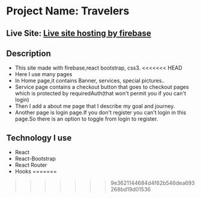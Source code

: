 # Project Name: Travelers

## Live Site: [Live site hosting by firebase](https://assignment-10-efab3.web.app/)

Description
---
- This site made with firebase,react bootstrap, css3.
<<<<<<< HEAD
- Here I use many pages
- In Home page,it contains Banner, services, special pictures..
- Service page contains a checkout button that goes to checkout pages which is protected   by requiredAuth(that won't permit you if you can't login)
- Then I add a about me page that I describe my goal and journey.
- Another page is login page.If you don't register you can't login in this page.So there is an option to toggle from login to register.

Technology I use
---
- React
- React-Bootstrap
- React Router
- Hooks
=======
>>>>>>> 9e3621144684d4f62b546dea693268bd19d01536
